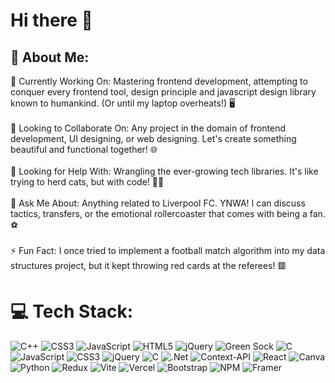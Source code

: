 # Hi there 👋

## 💫 About Me:
🔭 Currently Working On: Mastering frontend development, attempting to conquer every frontend tool, design principle and javascript design library known to humankind. (Or until my laptop overheats!) 🖥️<br> <br>
👯 Looking to Collaborate On: Any project in the domain of frontend development, UI designing, or web designing. Let's create something beautiful and functional together! 🌐<br> <br>
🤝 Looking for Help With: Wrangling the ever-growing tech libraries. It's like trying to herd cats, but with code! 🐱‍💻<br><br>
💭 Ask Me About: Anything related to Liverpool FC. YNWA! I can discuss tactics, transfers, or the emotional rollercoaster that comes with being a fan. ⚽<br><br>
⚡ Fun Fact: I once tried to implement a football match algorithm into my data structures project, but it kept throwing red cards at the referees! 🟥

# 💻 Tech Stack:
![C++](https://img.shields.io/badge/c++-%2300599C.svg?style=for-the-badge&logo=c%2B%2B&logoColor=white) ![CSS3](https://img.shields.io/badge/css3-%231572B6.svg?style=for-the-badge&logo=css3&logoColor=white) ![JavaScript](https://img.shields.io/badge/javascript-%23323330.svg?style=for-the-badge&logo=javascript&logoColor=%23F7DF1E) ![HTML5](https://img.shields.io/badge/html5-%23E34F26.svg?style=for-the-badge&logo=html5&logoColor=white) ![jQuery](https://img.shields.io/badge/jquery-%230769AD.svg?style=for-the-badge&logo=jquery&logoColor=white) ![Green Sock](https://img.shields.io/badge/green%20sock-88CE02?style=for-the-badge&logo=greensock&logoColor=white) ![C](https://img.shields.io/badge/c-%2300599C.svg?style=for-the-badge&logo=c&logoColor=white) ![JavaScript](https://img.shields.io/badge/javascript-%23323330.svg?style=for-the-badge&logo=javascript&logoColor=%23F7DF1E) ![CSS3](https://img.shields.io/badge/css3-%231572B6.svg?style=for-the-badge&logo=css3&logoColor=white) ![jQuery](https://img.shields.io/badge/jquery-%230769AD.svg?style=for-the-badge&logo=jquery&logoColor=white) ![C](https://img.shields.io/badge/c-%2300599C.svg?style=for-the-badge&logo=c&logoColor=white) ![.Net](https://img.shields.io/badge/.NET-5C2D91?style=for-the-badge&logo=.net&logoColor=white) ![Context-API](https://img.shields.io/badge/Context--Api-000000?style=for-the-badge&logo=react) ![React](https://img.shields.io/badge/react-%2320232a.svg?style=for-the-badge&logo=react&logoColor=%2361DAFB) ![Canva](https://img.shields.io/badge/Canva-%2300C4CC.svg?style=for-the-badge&logo=Canva&logoColor=white) ![Python](https://img.shields.io/badge/python-3670A0?style=for-the-badge&logo=python&logoColor=ffdd54) ![Redux](https://img.shields.io/badge/redux-%23593d88.svg?style=for-the-badge&logo=redux&logoColor=white) ![Vite](https://img.shields.io/badge/vite-%23646CFF.svg?style=for-the-badge&logo=vite&logoColor=white) ![Vercel](https://img.shields.io/badge/vercel-%23000000.svg?style=for-the-badge&logo=vercel&logoColor=white) ![Bootstrap](https://img.shields.io/badge/bootstrap-%238511FA.svg?style=for-the-badge&logo=bootstrap&logoColor=white) ![NPM](https://img.shields.io/badge/NPM-%23CB3837.svg?style=for-the-badge&logo=npm&logoColor=white) ![Framer](https://img.shields.io/badge/Framer-black?style=for-the-badge&logo=framer&logoColor=blue)
